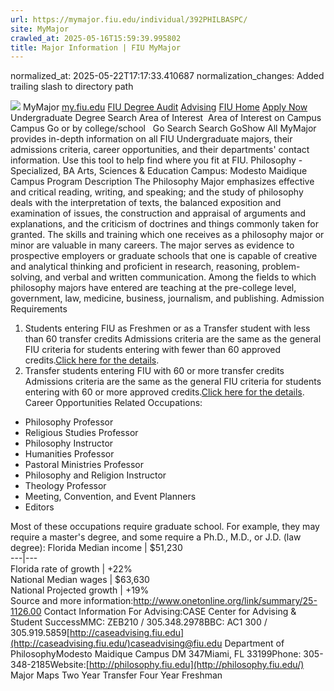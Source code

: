 ```yaml
---
url: https://mymajor.fiu.edu/individual/392PHILBASPC/
site: MyMajor
crawled_at: 2025-05-16T15:59:39.995802
title: Major Information | FIU MyMajor
---
```

normalized_at: 2025-05-22T17:17:33.410687
normalization_changes: Added trailing slash to directory path

![](https://mymajor.fiu.edu/assets/logo-T4VPR2BI.png)
MyMajor
[my.fiu.edu](https://my.fiu.edu/)
[FIU Degree Audit](https://dasa.fiu.edu/all-departments/advising/panther-success-hub/panther-degree-audit/)
[Advising](https://advising.fiu.edu)
[FIU Home](https://www.fiu.edu/)
[Apply Now](https://admissions.fiu.edu/)
Undergraduate Degree Search
Area of Interest
​
Area of Interest
on
Campus
​
Campus
Go
or by college/school
​
​
Go
Search
Search
GoShow All
MyMajor provides in-depth information on all FIU Undergraduate majors, their admissions criteria, career opportunities, and their departments' contact information. Use this tool to help find where you fit at FIU.
Philosophy - Specialized,
BA
Arts, Sciences & Education
Campus:
Modesto Maidique Campus
Program Description
The Philosophy Major emphasizes effective and critical reading, writing, and speaking; and the study of philosophy deals with the interpretation of texts, the balanced exposition and examination of issues, the construction and appraisal of arguments and explanations, and the criticism of doctrines and things commonly taken for granted. The skills and training which one receives as a philosophy major or minor are valuable in many careers. The major serves as evidence to prospective employers or graduate schools that one is capable of creative and analytical thinking and proficient in research, reasoning, problem-solving, and verbal and written communication. Among the fields to which philosophy majors have entered are teaching at the pre-college level, government, law, medicine, business, journalism, and publishing.
Admission Requirements
1. Students entering FIU as Freshmen or as a Transfer student with less than 60 transfer credits
Admissions criteria are the same as the general FIU criteria for students entering with fewer than 60 approved credits.[Click here for the details](http://admissions.fiu.edu/apply/freshman/).
2. Transfer students entering FIU with 60 or more transfer credits
Admissions criteria are the same as the general FIU criteria for students entering with 60 or more approved credits.[Click here for the details](http://admissions.fiu.edu/apply/transfer/).
Career Opportunities
Related Occupations:
  * Philosophy Professor
  * Religious Studies Professor
  * Philosophy Instructor
  * Humanities Professor
  * Pastoral Ministries Professor
  * Philosophy and Religion Instructor
  * Theology Professor
  * Meeting, Convention, and Event Planners
  * Editors


Most of these occupations require graduate school. For example, they may require a master's degree, and some require a Ph.D., M.D., or J.D. (law degree):
Florida Median income | $51,230  
---|---  
Florida rate of growth | +22%  
National Median wages | $63,630  
National Projected growth | +19%  
Source and more information:<http://www.onetonline.org/link/summary/25-1126.00>
Contact Information
For Advising:CASE Center for Advising & Student SuccessMMC: ZEB210 / 305.348.2978BBC: AC1 300 / 305.919.5859[http://caseadvising.fiu.edu](http://caseadvising.fiu.edu/)caseadvising@fiu.edu
Department of PhilosophyModesto Maidique Campus DM 347Miami, FL 33199Phone: 305- 348-2185Website:[http://philosophy.fiu.edu](http://philosophy.fiu.edu/)
Major Maps
Two Year Transfer
Four Year Freshman
